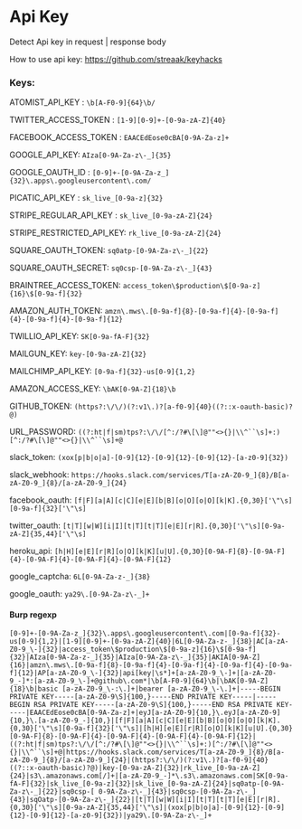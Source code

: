 # Api Key
Detect Api key in request | response body

How to use api key: https://github.com/streaak/keyhacks


### Keys:
ATOMIST_API_KEY : ```\b[A-F0-9]{64}\b/```

TWITTER_ACCESS_TOKEN : ```[1-9][0-9]+-[0-9a-zA-Z]{40}```

FACEBOOK_ACCESS_TOKEN : ```EAACEdEose0cBA[0-9A-Za-z]+```

GOOGLE_API_KEY: ```AIza[0-9A-Za-z\-_]{35}```

GOOGLE_OAUTH_ID : ```[0-9]+-[0-9A-Za-z_]{32}\.apps\.googleusercontent\.com/```

PICATIC_API_KEY : ```sk_live_[0-9a-z]{32}```

STRIPE_REGULAR_API_KEY : ```sk_live_[0-9a-zA-Z]{24}```

STRIPE_RESTRICTED_API_KEY: ```rk_live_[0-9a-zA-Z]{24}```

SQUARE_OAUTH_TOKEN: ```sq0atp-[0-9A-Za-z\-_]{22}```

SQUARE_OAUTH_SECRET: ```sq0csp-[0-9A-Za-z\-_]{43}```

BRAINTREE_ACCESS_TOKEN: ```access_token\$production\$[0-9a-z]{16}\$[0-9a-f]{32}```

AMAZON_AUTH_TOKEN: ```amzn\.mws\.[0-9a-f]{8}-[0-9a-f]{4}-[0-9a-f]{4}-[0-9a-f]{4}-[0-9a-f]{12}```

TWILLIO_API_KEY: ```SK[0-9a-fA-F]{32}```

MAILGUN_KEY: ```key-[0-9a-zA-Z]{32}```

MAILCHIMP_API_KEY: ```[0-9a-f]{32}-us[0-9]{1,2}```

AMAZON_ACCESS_KEY: ```\bAK[0-9A-Z]{18}\b```

GITHUB_TOKEN: ```(https?:\/\/)(?:v1\.)?[a-f0-9]{40}((?::x-oauth-basic)?@)```

URL_PASSWORD: ```((?:ht|f|sm)tps?:\/\/[^:/?#\[\]@""<>{}|\\^``\s]+:)[^:/?#\[\]@""<>{}|\\^``\s]+@```

slack_token: ```(xox[p|b|o|a]-[0-9]{12}-[0-9]{12}-[0-9]{12}-[a-z0-9]{32})```

slack_webhook: ```https://hooks.slack.com/services/T[a-zA-Z0-9_]{8}/B[a-zA-Z0-9_]{8}/[a-zA-Z0-9_]{24}```

facebook_oauth: ```[f|F][a|A][c|C][e|E][b|B][o|O][o|O][k|K].{0,30}['\"\s][0-9a-f]{32}['\"\s]```

twitter_oauth: ```[t|T][w|W][i|I][t|T][t|T][e|E][r|R].{0,30}['\"\s][0-9a-zA-Z]{35,44}['\"\s]```

heroku_api: ```[h|H][e|E][r|R][o|O][k|K][u|U].{0,30}[0-9A-F]{8}-[0-9A-F]{4}-[0-9A-F]{4}-[0-9A-F]{4}-[0-9A-F]{12}```

google_captcha: ```6L[0-9A-Za-z-_]{38}```

google_oauth: ```ya29\.[0-9A-Za-z\-_]+```




#### Burp regexp

```[0-9]+-[0-9A-Za-z_]{32}\.apps\.googleusercontent\.com|[0-9a-f]{32}-us[0-9]{1,2}|[1-9][0-9]+-[0-9a-zA-Z]{40}|6L[0-9A-Za-z-_]{38}|AC[a-zA-Z0-9_\-]{32}|access_token\$production\$[0-9a-z]{16}\$[0-9a-f]{32}|AIza[0-9A-Za-z-_]{35}|AIza[0-9A-Za-z\-_]{35}|AKIA[0-9A-Z]{16}|amzn\.mws\.[0-9a-f]{8}-[0-9a-f]{4}-[0-9a-f]{4}-[0-9a-f]{4}-[0-9a-f]{12}|AP[a-zA-Z0-9_\-]{32}|api[key|\s*]+[a-zA-Z0-9_\-]+|[a-zA-Z0-9_-]*:[a-zA-Z0-9_\-]+@github\.com*|\b[A-F0-9]{64}\b|\bAK[0-9A-Z]{18}\b|basic [a-zA-Z0-9_\-:\.]+|bearer [a-zA-Z0-9_\-\.]+|-----BEGIN PRIVATE KEY-----[a-zA-Z0-9\S]{100,}-----END PRIVATE KEY-----|-----BEGIN RSA PRIVATE KEY-----[a-zA-Z0-9\S]{100,}-----END RSA PRIVATE KEY-----|EAACEdEose0cBA[0-9A-Za-z]+|eyJ[a-zA-Z0-9]{10,}\.eyJ[a-zA-Z0-9]{10,}\.[a-zA-Z0-9_-]{10,}|[f|F][a|A][c|C][e|E][b|B][o|O][o|O][k|K].{0,30}['\"\s][0-9a-f]{32}['\"\s]|[h|H][e|E][r|R][o|O][k|K][u|U].{0,30}[0-9A-F]{8}-[0-9A-F]{4}-[0-9A-F]{4}-[0-9A-F]{4}-[0-9A-F]{12}|((?:ht|f|sm)tps?:\/\/[^:/?#\[\]@""<>{}|\\^``\s]+:)[^:/?#\[\]@""<>{}|\\^``\s]+@|https://hooks.slack.com/services/T[a-zA-Z0-9_]{8}/B[a-zA-Z0-9_]{8}/[a-zA-Z0-9_]{24}|(https?:\/\/)(?:v1\.)?[a-f0-9]{40}((?::x-oauth-basic)?@)|key-[0-9a-zA-Z]{32}|rk_live_[0-9a-zA-Z]{24}|s3\.amazonaws.com[/]+|[a-zA-Z0-9_-]*\.s3\.amazonaws.com|SK[0-9a-fA-F]{32}|sk_live_[0-9a-z]{32}|sk_live_[0-9a-zA-Z]{24}|sq0atp-[0-9A-Za-z\-_]{22}|sq0csp-[ 0-9A-Za-z\-_]{43}|sq0csp-[0-9A-Za-z\-_]{43}|sqOatp-[0-9A-Za-z\-_]{22}|[t|T][w|W][i|I][t|T][t|T][e|E][r|R].{0,30}['\"\s][0-9a-zA-Z]{35,44}['\"\s]|(xox[p|b|o|a]-[0-9]{12}-[0-9]{12}-[0-9]{12}-[a-z0-9]{32})|ya29\.[0-9A-Za-z\-_]+```
